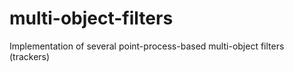 # multi-object-filters
Implementation of several point-process-based multi-object filters (trackers)
